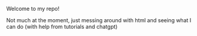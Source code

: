 Welcome to my repo!

Not much at the moment, just messing around with html and seeing what I can do (with help from tutorials and chatgpt)
